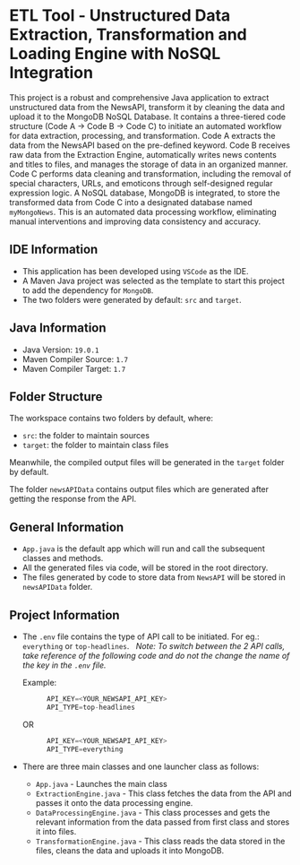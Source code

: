 # ETL Tool - Unstructured Data Extraction, Transformation and Loading Engine with NoSQL Integration

This project is a robust and comprehensive Java application to extract unstructured data from the NewsAPI, transform it by cleaning the data and upload it to the MongoDB NoSQL Database. It contains a three-tiered code structure (Code A -> Code B -> Code C) to initiate an automated workflow for data extraction, processing, and transformation. Code A extracts the data from the NewsAPI based on the pre-defined keyword. Code B receives raw data from the Extraction Engine, automatically writes news contents and titles to files, and manages the storage of data in an organized manner. Code C performs data cleaning and transformation, including the removal of special characters, URLs, and emoticons through self-designed regular expression logic. A NoSQL database, MongoDB is integrated, to store the transformed data from Code C into a designated database named `myMongoNews`. This is an automated data processing workflow, eliminating manual interventions and improving data consistency and accuracy.

## IDE Information

- This application has been developed using `VSCode` as the IDE.
- A Maven Java project was selected as the template to start this project to add the dependency for `MongoDB`.
- The two folders were generated by default: `src` and `target`.

## Java Information

- Java Version: `19.0.1`
- Maven Compiler Source: `1.7`
- Maven Compiler Target: `1.7`

## Folder Structure

The workspace contains two folders by default, where:

- `src`: the folder to maintain sources
- `target`: the folder to maintain class files

Meanwhile, the compiled output files will be generated in the `target` folder by default.

The folder `newsAPIData` contains output files which are generated after getting the response from the API.

## General Information

- `App.java` is the default app which will run and call the subsequent classes and methods.
- All the generated files via code, will be stored in the root directory.
- The files generated by code to store data from `NewsAPI` will be stored in `newsAPIData` folder.

## Project Information

- The `.env` file contains the type of API call to be initiated. For eg.: `everything` or `top-headlines`.
  &nbsp; _Note: To switch between the 2 API calls, take reference of the following code and do not the change the name of the key in the `.env` file._

  Example:

  ```java
        API_KEY=<YOUR_NEWSAPI_API_KEY>
        API_TYPE=top-headlines
  ```

  OR

  ```java
        API_KEY=<YOUR_NEWSAPI_API_KEY>
        API_TYPE=everything
  ```

- There are three main classes and one launcher class as follows:
  - `App.java` - Launches the main class
  - `ExtractionEngine.java` - This class fetches the data from the API and passes it onto the data processing engine.
  - `DataProcessingEngine.java` - This class processes and gets the relevant information from the data passed from first class and stores it into files.
  - `TransformationEngine.java` - This class reads the data stored in the files, cleans the data and uploads it into MongoDB.
